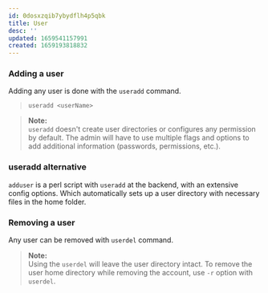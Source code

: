 ```yaml
---
id: 0dosxzqib7ybydflh4p5qbk
title: User
desc: ''
updated: 1659541157991
created: 1659193818832
---
```


### Adding a user

Adding any user is done with the `useradd` command.  
> `useradd <userName>`

> **Note:**  
> `useradd` doesn't create user directories or configures any permission by default. The admin will have to use multiple flags and options to add additional information (passwords, permissions, etc.).

### useradd alternative

`adduser` is a perl script with `useradd` at the backend, with an extensive config options. Which automatically sets up a user directory with necessary files in the home folder.

### Removing a user

Any user can be removed with `userdel` command.

> **Note:**  
> Using the `userdel` will leave the user directory intact. To remove the user home directory while removing the account, use `-r` option with `userdel`.
